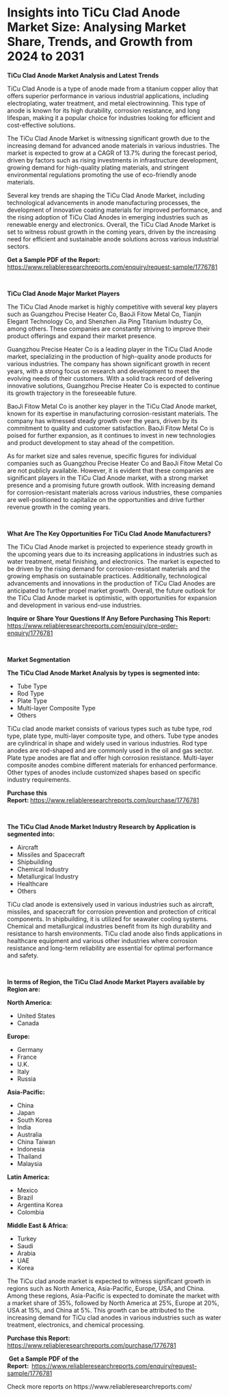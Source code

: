 <p><h1>Insights into TiCu Clad Anode Market Size: Analysing Market Share, Trends, and Growth from 2024 to 2031</h1></p><p><strong>TiCu Clad Anode Market Analysis and Latest Trends</strong></p>
<p><p>TiCu Clad Anode is a type of anode made from a titanium copper alloy that offers superior performance in various industrial applications, including electroplating, water treatment, and metal electrowinning. This type of anode is known for its high durability, corrosion resistance, and long lifespan, making it a popular choice for industries looking for efficient and cost-effective solutions.</p><p>The TiCu Clad Anode Market is witnessing significant growth due to the increasing demand for advanced anode materials in various industries. The market is expected to grow at a CAGR of 13.7% during the forecast period, driven by factors such as rising investments in infrastructure development, growing demand for high-quality plating materials, and stringent environmental regulations promoting the use of eco-friendly anode materials.</p><p>Several key trends are shaping the TiCu Clad Anode Market, including technological advancements in anode manufacturing processes, the development of innovative coating materials for improved performance, and the rising adoption of TiCu Clad Anodes in emerging industries such as renewable energy and electronics. Overall, the TiCu Clad Anode Market is set to witness robust growth in the coming years, driven by the increasing need for efficient and sustainable anode solutions across various industrial sectors.</p></p>
<p><strong>Get a Sample PDF of the Report:&nbsp;</strong> <a href="https://www.reliableresearchreports.com/enquiry/request-sample/1776781">https://www.reliableresearchreports.com/enquiry/request-sample/1776781</a></p>
<p>&nbsp;</p>
<p><strong>TiCu Clad Anode Major Market Players</strong></p>
<p><p>The TiCu Clad Anode market is highly competitive with several key players such as Guangzhou Precise Heater Co, BaoJi Fitow Metal Co, Tianjin Elegant Technology Co, and Shenzhen Jia Ping Titanium Industry Co, among others. These companies are constantly striving to improve their product offerings and expand their market presence.</p><p>Guangzhou Precise Heater Co is a leading player in the TiCu Clad Anode market, specializing in the production of high-quality anode products for various industries. The company has shown significant growth in recent years, with a strong focus on research and development to meet the evolving needs of their customers. With a solid track record of delivering innovative solutions, Guangzhou Precise Heater Co is expected to continue its growth trajectory in the foreseeable future.</p><p>BaoJi Fitow Metal Co is another key player in the TiCu Clad Anode market, known for its expertise in manufacturing corrosion-resistant materials. The company has witnessed steady growth over the years, driven by its commitment to quality and customer satisfaction. BaoJi Fitow Metal Co is poised for further expansion, as it continues to invest in new technologies and product development to stay ahead of the competition.</p><p>As for market size and sales revenue, specific figures for individual companies such as Guangzhou Precise Heater Co and BaoJi Fitow Metal Co are not publicly available. However, it is evident that these companies are significant players in the TiCu Clad Anode market, with a strong market presence and a promising future growth outlook. With increasing demand for corrosion-resistant materials across various industries, these companies are well-positioned to capitalize on the opportunities and drive further revenue growth in the coming years.</p></p>
<p>&nbsp;</p>
<p><strong>What Are The Key Opportunities For TiCu Clad Anode Manufacturers?</strong></p>
<p><p>The TiCu Clad Anode market is projected to experience steady growth in the upcoming years due to its increasing applications in industries such as water treatment, metal finishing, and electronics. The market is expected to be driven by the rising demand for corrosion-resistant materials and the growing emphasis on sustainable practices. Additionally, technological advancements and innovations in the production of TiCu Clad Anodes are anticipated to further propel market growth. Overall, the future outlook for the TiCu Clad Anode market is optimistic, with opportunities for expansion and development in various end-use industries.</p></p>
<p><strong>Inquire or Share Your Questions If Any Before Purchasing This Report:</strong> <a href="https://www.reliableresearchreports.com/enquiry/pre-order-enquiry/1776781">https://www.reliableresearchreports.com/enquiry/pre-order-enquiry/1776781</a></p>
<p>&nbsp;</p>
<p><strong>Market Segmentation</strong></p>
<p><strong>The TiCu Clad Anode Market Analysis by types is segmented into:</strong></p>
<p><ul><li>Tube Type</li><li>Rod Type</li><li>Plate Type</li><li>Multi-layer Composite Type</li><li>Others</li></ul></p>
<p><p>TiCu clad anode market consists of various types such as tube type, rod type, plate type, multi-layer composite type, and others. Tube type anodes are cylindrical in shape and widely used in various industries. Rod type anodes are rod-shaped and are commonly used in the oil and gas sector. Plate type anodes are flat and offer high corrosion resistance. Multi-layer composite anodes combine different materials for enhanced performance. Other types of anodes include customized shapes based on specific industry requirements.</p></p>
<p><strong>Purchase this Report:&nbsp;</strong><a href="https://www.reliableresearchreports.com/purchase/1776781">https://www.reliableresearchreports.com/purchase/1776781</a></p>
<p>&nbsp;</p>
<p><strong>The TiCu Clad Anode Market Industry Research by Application is segmented into:</strong></p>
<p><ul><li>Aircraft</li><li>Missiles and Spacecraft</li><li>Shipbuilding</li><li>Chemical Industry</li><li>Metallurgical Industry</li><li>Healthcare</li><li>Others</li></ul></p>
<p><p>TiCu clad anode is extensively used in various industries such as aircraft, missiles, and spacecraft for corrosion prevention and protection of critical components. In shipbuilding, it is utilized for seawater cooling systems. Chemical and metallurgical industries benefit from its high durability and resistance to harsh environments. TiCu clad anode also finds applications in healthcare equipment and various other industries where corrosion resistance and long-term reliability are essential for optimal performance and safety.</p></p>
<p>&nbsp;</p>
<p><strong>In terms of Region, the TiCu Clad Anode Market Players available by Region are:</strong></p>
<p>
    <p> <strong> North America: </strong>
        <ul>
            <li>United States</li>
            <li>Canada</li>
        </ul>
        </p> 
    <p> <strong> Europe: </strong>
        <ul>
            <li>Germany</li>
            <li>France</li>
            <li>U.K.</li>
            <li>Italy</li>
            <li>Russia</li>
        </ul>
        </p> 
    <p> <strong> Asia-Pacific: </strong>
        <ul>
            <li>China</li>
            <li>Japan</li>
            <li>South Korea</li>
            <li>India</li>
            <li>Australia</li>
            <li>China Taiwan</li>
            <li>Indonesia</li>
            <li>Thailand</li>
            <li>Malaysia</li>
        </ul>
        </p> 
    <p> <strong> Latin America: </strong>
        <ul>
            <li>Mexico</li>
            <li>Brazil</li>
            <li>Argentina Korea</li>
            <li>Colombia</li>
        </ul>
        </p> 
    <p> <strong> Middle East & Africa: </strong>
        <ul>
            <li>Turkey</li>
            <li>Saudi</li>
            <li>Arabia</li>
            <li>UAE</li>
            <li>Korea</li>
        </ul>
    </p>
    </p>
<p><p>The TiCu clad anode market is expected to witness significant growth in regions such as North America, Asia-Pacific, Europe, USA, and China. Among these regions, Asia-Pacific is expected to dominate the market with a market share of 35%, followed by North America at 25%, Europe at 20%, USA at 15%, and China at 5%. This growth can be attributed to the increasing demand for TiCu clad anodes in various industries such as water treatment, electronics, and chemical processing.</p></p>
<p><strong>Purchase this Report: </strong><a href="https://www.reliableresearchreports.com/purchase/1776781">https://www.reliableresearchreports.com/purchase/1776781</a></p>
<p>&nbsp;<strong>Get a Sample PDF of the Report:&nbsp;&nbsp;</strong><a href="https://www.reliableresearchreports.com/enquiry/request-sample/1776781">https://www.reliableresearchreports.com/enquiry/request-sample/1776781</a></p>
<p><strong></strong></p>
<p>Check more reports on https://www.reliableresearchreports.com/</p>